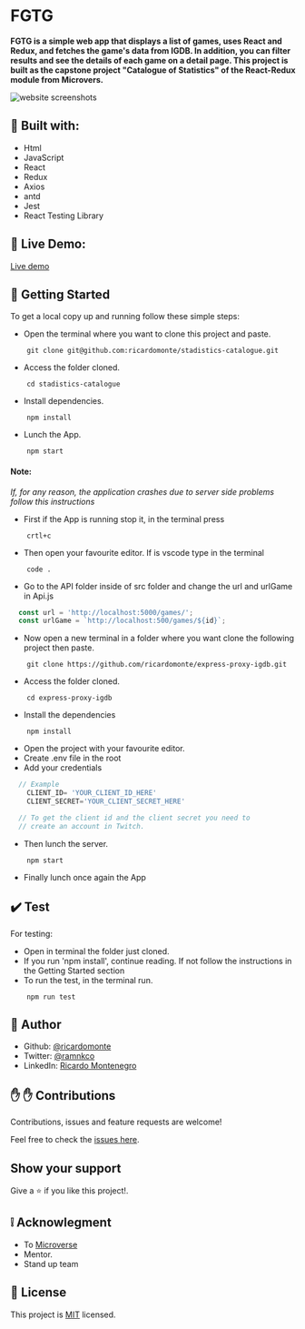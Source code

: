 # FGTG

**FGTG is a simple web app that displays a list of games, uses React and Redux, and fetches the game's data from IGDB. In addition, you can filter results and see the details of each game on a detail page. This project is built as the capstone project "Catalogue of Statistics" of the React-Redux module from Microvers.**

![website screenshots](https://media.giphy.com/media/eN45pMjdxDOczebtKJ/giphy.gif)

## :hammer: Built with:

- Html
- JavaScript
- React
- Redux
- Axios
- antd
- Jest
- React Testing Library

## :red_circle: Live Demo:

[Live demo](https://fgtg-frm-gamers-to-gamers.herokuapp.com/)

## :construction_worker: Getting Started

To get a local copy up and running follow these simple steps:

- Open the terminal where you want to clone this project and paste.

```
    git clone git@github.com:ricardomonte/stadistics-catalogue.git
```

- Access the folder cloned.

```
    cd stadistics-catalogue
```

- Install dependencies.

```
    npm install
```

- Lunch the App.

```
    npm start
```

#### Note:

_If, for any reason, the application crashes due to server side problems follow this instructions_

- First if the App is running stop it, in the terminal press

```
    crtl+c
```

- Then open your favourite editor. If is vscode type in the terminal

```
    code .
```

- Go to the API folder inside of src folder and change the url and urlGame in Api.js

```javaScript
  const url = 'http://localhost:5000/games/';
  const urlGame = `http://localhost:500/games/${id}`;
```

- Now open a new terminal in a folder where you want clone the following project then paste.

```
    git clone https://github.com/ricardomonte/express-proxy-igdb.git
```

- Access the folder cloned.

```
    cd express-proxy-igdb
```

- Install the dependencies

```
    npm install
```

- Open the project with your favourite editor.
- Create .env file in the root
- Add your credentials

```javaScript
  // Example
    CLIENT_ID= 'YOUR_CLIENT_ID_HERE'
    CLIENT_SECRET='YOUR_CLIENT_SECRET_HERE'

  // To get the client id and the client secret you need to
  // create an account in Twitch.
```

- Then lunch the server.

```
    npm start
```

- Finally lunch once again the App

## :heavy_check_mark: Test

For testing:

- Open in terminal the folder just cloned.
- If you run 'npm install', continue reading. If not follow the instructions in the Getting Started section
- To run the test, in the terminal run.

```
    npm run test
```

## :bust_in_silhouette: Author

- Github: [@ricardomonte](https://github.com/ricardomonte)
- Twitter: [@ramnkco](https://twitter.com/ramnkco)
- LinkedIn: [Ricardo Montenegro](https://www.linkedin.com/in/ricantomontenegro/)

## :raised_hand: :raised_hand: Contributions

Contributions, issues and feature requests are welcome!

Feel free to check the [issues here](https://github.com/ricardomonte/stadistics-catalogue/issues).

## Show your support

Give a :star: if you like this project!.

## :grey_exclamation: Acknowlegment

- To [Microverse](https://www.microverse.org/)
- Mentor.
- Stand up team

## :memo: License

This project is [MIT](LICENSE) licensed.
